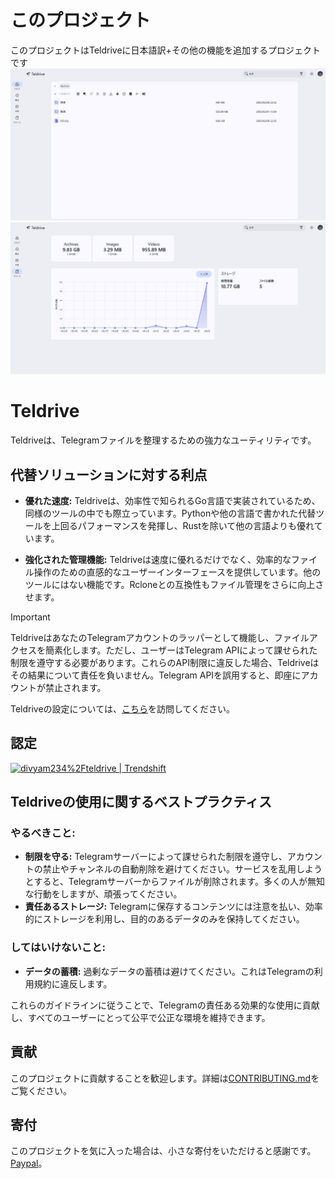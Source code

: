 # このプロジェクト

このプロジェクトはTeldriveに日本語訳+その他の機能を追加するプロジェクトです
<img width="640" src="https://github.com/occupiedliquid/teldrive/blob/main/README/0.png?raw=true">
<img width="640" src="https://github.com/occupiedliquid/teldrive/blob/main/README/1.png?raw=true">


# Teldrive

Teldriveは、Telegramファイルを整理するための強力なユーティリティです。

## 代替ソリューションに対する利点

- **優れた速度:** Teldriveは、効率性で知られるGo言語で実装されているため、同様のツールの中でも際立っています。Pythonや他の言語で書かれた代替ツールを上回るパフォーマンスを発揮し、Rustを除いて他の言語よりも優れています。

- **強化された管理機能:** Teldriveは速度に優れるだけでなく、効率的なファイル操作のための直感的なユーザーインターフェースを提供しています。他のツールにはない機能です。Rcloneとの互換性もファイル管理をさらに向上させます。

> [!IMPORTANT]
> TeldriveはあなたのTelegramアカウントのラッパーとして機能し、ファイルアクセスを簡素化します。ただし、ユーザーはTelegram APIによって課せられた制限を遵守する必要があります。これらのAPI制限に違反した場合、Teldriveはその結果について責任を負いません。Telegram APIを誤用すると、即座にアカウントが禁止されます。

Teldriveの設定については、[こちら](https://teldrive-docs.pages.dev)を訪問してください。

## 認定

<a href="https://trendshift.io/repositories/7568" target="_blank"><img src="https://trendshift.io/api/badge/repositories/7568" alt="divyam234%2Fteldrive | Trendshift" style="width: 250px; height: 55px;" width="250" height="55"/></a>

## Teldriveの使用に関するベストプラクティス

### やるべきこと:

- **制限を守る:** Telegramサーバーによって課せられた制限を遵守し、アカウントの禁止やチャンネルの自動削除を避けてください。サービスを乱用しようとすると、Telegramサーバーからファイルが削除されます。多くの人が無知な行動をしますが、頑張ってください。
- **責任あるストレージ:** Telegramに保存するコンテンツには注意を払い、効率的にストレージを利用し、目的のあるデータのみを保持してください。

### してはいけないこと:
- **データの蓄積:** 過剰なデータの蓄積は避けてください。これはTelegramの利用規約に違反します。

これらのガイドラインに従うことで、Telegramの責任ある効果的な使用に貢献し、すべてのユーザーにとって公平で公正な環境を維持できます。

## 貢献

このプロジェクトに貢献することを歓迎します。詳細は[CONTRIBUTING.md](CONTRIBUTING.md)をご覧ください。

## 寄付

このプロジェクトを気に入った場合は、小さな寄付をいただけると感謝です。[Paypal](https://paypal.me/redux234)。
